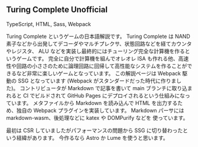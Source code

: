 ## Turing Complete Unofficial

<gh-repo-card name="Tsukina-7mochi/turing-complete-unofficial"></gh-repo-card>

<!-- 使った言語・技術 -->
<tech-tags>
TypeScript, HTML, Sass, Webpack
</tech-tags>

<!-- 概要 -->
<!-- 作った理由 -->
 Turing Complete というゲームの日本語解説です。
 Turing Complete は NAND 素子などから出発してデコーダやマルチプレクサ、状態回路などを経てカウンタやレジスタ、 ALU などを実装し最終的にはチューリング完全な計算機を作るというゲームです。
 完全に自分で計算機を組んでオレオレ ISA も作れる他、高速性や回路の小ささのために論理回路に回帰して高性能なシステムを作ることができるなど非常に楽しいゲームとなっています。
 この解説ページは Webpack 駆動の SSG となっています (Webpack がスタンダードだった時代に作りました)。
 コントリビュータが Markdown で記事を書いて main ブランチに取り込まれると CI でビルドされて GitHub Pages にデプロイされるという仕組みになっています。
 メタファイルから Markdown を読み込んで HTML を出力するため、独自の Webpack プラグインを実装しています。
 Markdown パーサには markdown-wasm、後処理などに katex や DOMPurify などを 使っています。
 
<!-- 評価・予定 -->
最初は CSR していましたがパフォーマンスの問題から SSG に切り替わったという経緯があります。
今作るなら Astro か Lume を使うと思います。
